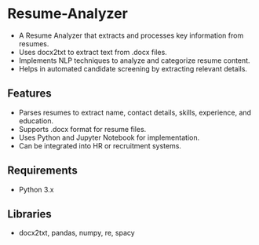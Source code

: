 # Resume-Analyzer
<ul>
<li>A Resume Analyzer that extracts and processes key information from resumes.</li>
<li>Uses docx2txt to extract text from .docx files.</li>
<li>Implements NLP techniques to analyze and categorize resume content.</li>
<li>Helps in automated candidate screening by extracting relevant details.</li>
</ul>
<h2>Features</h2>
<ul>
<li>Parses resumes to extract name, contact details, skills, experience, and education.</li>
<li>Supports .docx format for resume files.</li>
<li>Uses Python and Jupyter Notebook for implementation.</li>
<li>Can be integrated into HR or recruitment systems.</li>
</ul>
<h2>Requirements</h2>
<ul>
<li>Python 3.x</li>
</ul>
<h2>Libraries</h2>
<ul>
<li>docx2txt, pandas, numpy, re, spacy</li>
</ul>
